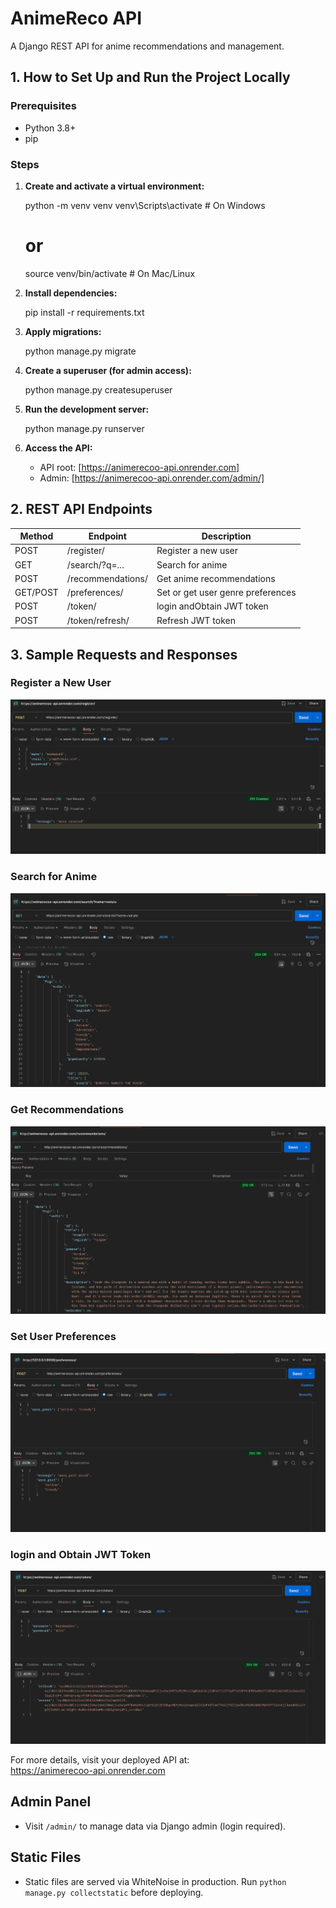 # AnimeReco API

A Django REST API for anime recommendations and management.

## 1. How to Set Up and Run the Project Locally

### Prerequisites
- Python 3.8+
- pip


### Steps
   
1. **Create and activate a virtual environment:**
  
   python -m venv venv
   venv\Scripts\activate   # On Windows
   # or
   source venv/bin/activate   # On Mac/Linux
  
2. **Install dependencies:**
   
   pip install -r requirements.txt
  
3. **Apply migrations:**
   
   python manage.py migrate
  
4. **Create a superuser (for admin access):**
   
   python manage.py createsuperuser
  
5. **Run the development server:**
   
   python manage.py runserver
  
6. **Access the API:**
   - API root: [https://animerecoo-api.onrender.com]
   - Admin: [https://animerecoo-api.onrender.com/admin/]



## 2. REST API Endpoints

| Method | Endpoint             | Description                        |
|--------|----------------------|------------------------------------|
| POST   | /register/           | Register a new user                |
| GET    | /search/?q=...       | Search for anime                   |
| POST   | /recommendations/    | Get anime recommendations          |
|GET/POST| /preferences/        | Set or get user genre preferences  |
| POST   | /token/              | login andObtain JWT token          |
| POST   | /token/refresh/      | Refresh JWT token                  |



## 3. Sample Requests and Responses

### Register a New User

![Project Logo](register.png)



### Search for Anime
![Project Logo](search.png)


### Get Recommendations
![Project Logo](reco.png)



### Set User Preferences

![Project Logo](prefrence_add.png)



### login and Obtain JWT Token
![Project Logo](token.png)


For more details, visit your deployed API at:  
https://animerecoo-api.onrender.com

## Admin Panel
- Visit `/admin/` to manage data via Django admin (login required).

## Static Files
- Static files are served via WhiteNoise in production. Run `python manage.py collectstatic` before deploying.




